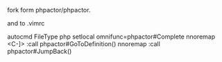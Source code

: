 
fork form phpactor/phpactor.


and to .vimrc

autocmd FileType php setlocal omnifunc=phpactor#Complete
nnoremap <silent><unique><buffer><C-]> :call phpactor#GoToDefinition()<CR>
nnoremap <silent><unique><C-t> :call phpactor#JumpBack()<CR>
